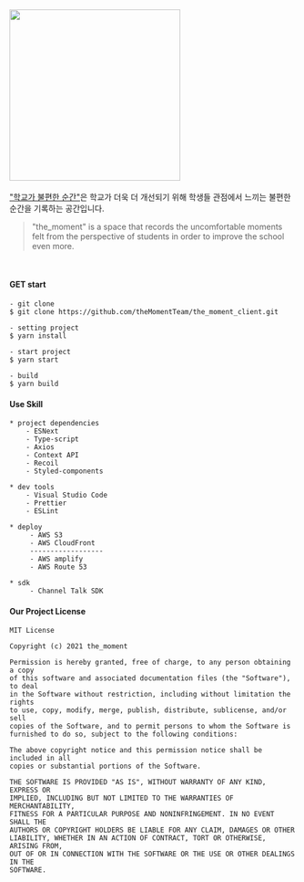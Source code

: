 ## <img src="https://github.com/themoment-team/the_moment_server/raw/master/meterial/imgSource/the_moment_README_logo.png"  width="300px">

["학교가 불편한 순간"](https://github.com/theMomentTeam/the_moment-Service)은 학교가 더욱 더 개선되기 위해 학생들 관점에서 느끼는 불편한 순간을 기록하는 공간입니다.

> "the_moment" is a space that records the uncomfortable moments felt from the perspective of students in order to improve the school even more.

<br>

#### GET start

```
- git clone
$ git clone https://github.com/theMomentTeam/the_moment_client.git

- setting project
$ yarn install

- start project
$ yarn start

- build
$ yarn build
```

#### Use Skill

```
* project dependencies
    - ESNext
    - Type-script
    - Axios
    - Context API
    - Recoil
    - Styled-components

* dev tools
    - Visual Studio Code
    - Prettier
    - ESLint

* deploy
     - AWS S3
     - AWS CloudFront
     ------------------
     - AWS amplify
     - AWS Route 53

* sdk
     - Channel Talk SDK
```

#### Our Project License

```
MIT License

Copyright (c) 2021 the_moment

Permission is hereby granted, free of charge, to any person obtaining a copy
of this software and associated documentation files (the "Software"), to deal
in the Software without restriction, including without limitation the rights
to use, copy, modify, merge, publish, distribute, sublicense, and/or sell
copies of the Software, and to permit persons to whom the Software is
furnished to do so, subject to the following conditions:

The above copyright notice and this permission notice shall be included in all
copies or substantial portions of the Software.

THE SOFTWARE IS PROVIDED "AS IS", WITHOUT WARRANTY OF ANY KIND, EXPRESS OR
IMPLIED, INCLUDING BUT NOT LIMITED TO THE WARRANTIES OF MERCHANTABILITY,
FITNESS FOR A PARTICULAR PURPOSE AND NONINFRINGEMENT. IN NO EVENT SHALL THE
AUTHORS OR COPYRIGHT HOLDERS BE LIABLE FOR ANY CLAIM, DAMAGES OR OTHER
LIABILITY, WHETHER IN AN ACTION OF CONTRACT, TORT OR OTHERWISE, ARISING FROM,
OUT OF OR IN CONNECTION WITH THE SOFTWARE OR THE USE OR OTHER DEALINGS IN THE
SOFTWARE.

```
